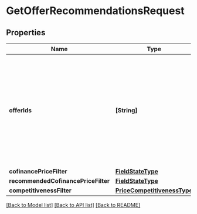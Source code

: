 # GetOfferRecommendationsRequest

## Properties
Name | Type | Description | Notes
------------ | ------------- | ------------- | -------------
**offerIds** | **[String]** | Идентификаторы товаров, информация о которых нужна. ⚠️ Не используйте это поле одновременно с остальными фильтрами. Если вы хотите воспользоваться фильтрами, оставьте поле пустым. | [optional] 
**cofinancePriceFilter** | [**FieldStateType**](FieldStateType.md) |  | [optional] 
**recommendedCofinancePriceFilter** | [**FieldStateType**](FieldStateType.md) |  | [optional] 
**competitivenessFilter** | [**PriceCompetitivenessType**](PriceCompetitivenessType.md) |  | [optional] 

[[Back to Model list]](../README.md#documentation-for-models) [[Back to API list]](../README.md#documentation-for-api-endpoints) [[Back to README]](../README.md)


